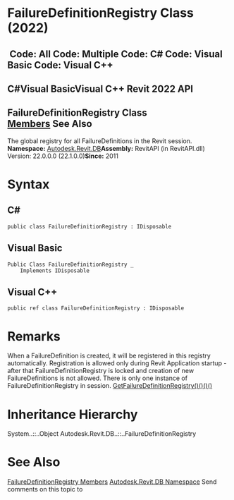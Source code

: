 # FailureDefinitionRegistry Class (2022)

﻿
 Code: All Code: Multiple Code: C# Code: Visual Basic Code: Visual C++   
---  
C#Visual BasicVisual C++
Revit 2022 API  
---  
FailureDefinitionRegistry Class  
[Members](85e5ac5f-8f85-8b75-4489-1e7d076d89b8.md "FailureDefinitionRegistry Members") See Also  
---  
The global registry for all FailureDefinitions in the Revit session. 
**Namespace:** [Autodesk.Revit.DB](87546ba7-461b-c646-cbb1-2cb8f5bff8b2.md "Autodesk.Revit.DB Namespace")**Assembly:** RevitAPI (in RevitAPI.dll) Version: 22.0.0.0 (22.1.0.0)**Since:** 2011 
# Syntax
C#  
---  
```text
public class FailureDefinitionRegistry : IDisposable
```
  
Visual Basic  
---  
```text
Public Class FailureDefinitionRegistry _
	Implements IDisposable
```
  
Visual C++  
---  
```text
public ref class FailureDefinitionRegistry : IDisposable
```
  
# Remarks
When a FailureDefinition is created, it will be registered in this registry automatically. Registration is allowed only during Revit Application startup - after that FailureDefinitionRegistry is locked and creation of new FailureDefinitions is not allowed. There is only one instance of FailureDefinitionRegistry in session. [GetFailureDefinitionRegistry()()()()](bc9ff9b9-5d87-1632-4a59-c3b5fd9cda25.md "GetFailureDefinitionRegistry Method")
# Inheritance Hierarchy
System..::..Object Autodesk.Revit.DB..::..FailureDefinitionRegistry
# See Also
[FailureDefinitionRegistry Members](85e5ac5f-8f85-8b75-4489-1e7d076d89b8.md "FailureDefinitionRegistry Members")
[Autodesk.Revit.DB Namespace](87546ba7-461b-c646-cbb1-2cb8f5bff8b2.md "Autodesk.Revit.DB Namespace")
Send comments on this topic to 